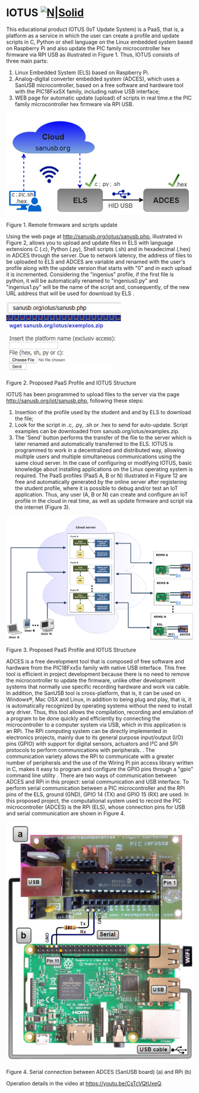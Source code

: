 # IOTUS [![N|Solid](http://sanusb.blogspot.com.br/favicon.ico)](http://sanusb.org/iotus/sanusb.php)


This educational product IOTUS (IoT Update System) is a PaaS, that is, a platform as a service in which the user can create a profile and update scripts in C, Python or shell language on the Linux embedded system based on Raspberry Pi and also update the PIC family microcontroller hex firmware via RPI USB as illustrated in Figure 1. Thus, IOTUS consists of three main parts:
1. Linux Embedded System (ELS) based on Raspberry Pi.
2. Analog-digital converter embedded system (ADCES), which uses a SanUSB microcontroller, based on a free software and hardware tool with the PIC18Fxx5X family, including native USB interface;
3. WEB page for automatic update (upload) of scripts in real time.e the PIC family microcontroller hex firmware via RPI USB.

![](https://github.com/SanUSB/IOTUS/blob/main/Figures/UpdateIllust.png) 

Figure 1. Remote firmware and scripts update


Using the web page at http://sanusb.org/iotus/sanusb.php, illustrated in Figure 2, allows you to upload and update files in ELS with language extensions C (.c), Python (.py), Shell scripts (.sh) and in hexadecimal (.hex) in ADCES through the server. Due to network latency, the address of files to be uploaded to ELS and ADCES are variable and renamed with the user's profile along with the update version that starts with "0" and in each upload it is incremented. Considering the "ingenius" profile, if the first file is python, it will be automatically renamed to "ingenius0.py" and "ingenius1.py" will be the name of the script and, consequently, of the new URL address that will be used for download by ELS .

![](https://github.com/SanUSB/IOTUS/blob/main/Figures/UpdatePage.png) 

Figure 2. Proposed PaaS Profile and IOTUS Structure


IOTUS has been programmed to upload files to the server via the page http://sanusb.org/iot/sanusb.php, following these steps:
1. Insertion of the profile used by the student and and by ELS to download the file;
2. Look for the script in .c, .py, .sh or .hex to send for auto-update. Script examples can be downloaded from sanusb.org/iotus/examples.zip.
3. The 'Send' button performs the transfer of the file to the server which is later renamed and automatically transferred to the ELS.
IOTUS is programmed to work in a decentralized and distributed way, allowing multiple users and multiple simultaneous communications using the same cloud server. In the case of configuring or modifying IOTUS, basic knowledge about installing applications on the Linux operating system is required.
The PaaS profiles (PaaS A, B or N) illustrated in Figure 12 are free and automatically generated by the online server after registering the student profile, where it is possible to debug and/or test an IoT application. Thus, any user (A, B or N) can create and configure an IoT profile in the cloud in real time, as well as update firmware and script via the internet (Figure 3).

![](https://github.com/SanUSB/IOTUS/blob/main/Figures/UpdatePaaS.png) 

Figure 3. Proposed PaaS Profile and IOTUS Structure


ADCES is a free development tool that is composed of free software and hardware from the PIC18Fxx5x family with native USB interface. This free tool is efficient in project development because there is no need to remove the microcontroller to update the firmware, unlike other development systems that normally use specific recording hardware and work via cable. In addition, the SanUSB tool is cross-platform, that is, it can be used on Windows®, Mac OSX and Linux, in addition to being plug and play, that is, it is automatically recognized by operating systems without the need to install any driver.
Thus, this tool allows the compilation, recording and emulation of a program to be done quickly and efficiently by connecting the microcontroller to a computer system via USB, which in this application is an RPi.
The RPi computing system can be directly implemented in electronics projects, mainly due to its general purpose input/output (I/O) pins (GPIO) with support for digital sensors, actuators and I²C and SPI protocols to perform communications with peripherals. . The communication variety allows the RPi to communicate with a greater number of peripherals and the use of the Wiring Pi pin access library written in C, makes it easy to program and configure the GPIO pins through a "gpio" command line utility . There are two ways of communication between ADCES and RPi in this project: serial communication and USB interface. To perform serial communication between a PIC microcontroller and the RPi pins of the ELS, ground (GND), GPIO 14 (TX) and GPIO 15 (RX) are used. In this proposed project, the computational system used to record the PIC microcontroller (ADCES) is the RPi (ELS), whose connection pins for USB and serial communication are shown in Figure 4.

![](https://github.com/SanUSB/IOTUS/blob/main/Figures/UpdatePIC.png) 

Figure 4. Serial connection between ADCES (SanUSB board) (a) and RPi (b)

Operation details in the video at https://youtu.be/CsTcVQtUxeQ.


